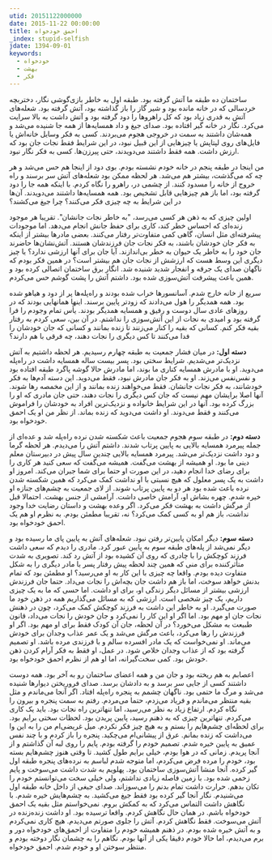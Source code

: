 ```yaml
---
utid: 20151122000000
date: 2015-11-22 00:00:00
title: احمق خودخواه
_index: stupid-selfish
jdate: 1394-09-01
keywords:
  - خودخواه
  - بهشت
  - فکر
---
```

ساختمان ده طبقه ما آتش گرفته بود. طبقه اول به خاطر بازی‌گوشی نگار، دختربچه خردسالی که در خانه مانده بود و شیر گاز را باز گذاشته بود، آتش گرفته بود. شعله‌های آتش به قدری زیاد بود که کل راهروها را دود گرفته بود و آتش داشت به بالا سرایت می‌کرد. نگار در خانه گیر افتاده بود. صدای جیغ و داد همسایه‌ها از همه جا شنیده می‌شد و همه‌شان داشتند به سمت در خروجی هجوم می‌بردند. کسی به فکر وسایل خانه‌اش یا فایل‌های روی لپتاپش یا چیزهایی از این قبیل نبود، در این شرایط فقط نجات جان بود که ارزش داشت. همه فقط داشتند می‌دویدند، حتی پیرزن‌ها. کسی به فکر نگار نبود.

من اینجا در طبقه پنجم در خانه خودم نشسته بودم. بوی دود از اینجا هم حس می‌شد و هر چه که می‌گذشت، بیشتر هم می‌شد. هر لحظه ممکن بود شعله‌های آتش سر برسند و راه خروج از خانه را مسدود کنند. از چشمی در، راهرو را نگاه کردم.
با اینکه همه جا را دود گرفته بود، اما باز هم چیزهایی قابل تشخیص بود. همه همسایه‌ها داشتند می‌دویدند. آن‌ها در این شرایط به چه چیزی فکر می‌کنند؟ چرا جیغ می‌کشند؟

اولین چیزی که به ذهن هر کسی می‌رسد، "به خاطر نجات جانشان". تقریبا هر موجود زنده‌ای که احساس خطر کند، کاری برای حفظ جانش انجام می‌دهد. اما موجودات پیشرفته‌ای مثل انسان، گاهی کمی متفاوت‌تر رفتار می‌کنند. بعضی مادرها بیشتر از اینکه به فکر جان خودشان باشند، به فکر نجات جان فرزندشان هستند. آتش‌نشان‌ها حاضرند جان خود را به خاطر یک حیوان به خطر بی‌اندازند. آیا جان برای آنها ارزشی ندارد؟ یا چیز دیگری این وسط هست که ارزشش از نجات جان هم بیشتر است؟ در همین فکر بودم که ناگهان صدای یک جرقه و انفجار شدید شنیده شد. انگار برق ساختمان اتصالی کرده بود و همین باعث پیشرفت آتش‌سوزی شده بود. داشتم آتش را پشت گوشم حس می‌کردم.

سریع از خانه خارج شدم. آسانسورها خراب شده بودند و راه‌پله‌ها پر از دود و هیاهو شده بود. همه همدیگر را هول می‌دادند که زودتر پایین برسند. اینها همانهایی بودند که در روزهای عادی سال دوست و رفیق و همسایه همدیگر بودند. یأس تمام وجودم را فرا گرفته بود و امیدی به نجات از این آتش‌سوزی را نداشتم. در آن بین، سعی کردم به رفتار بقیه فکر کنم. کسانی که بقیه را کنار می‌زنند تا زنده بمانند و کسانی که جان خودشان را فدا می‌کنند تا کس دیگری را نجات دهند، چه فرقی با هم دارند؟

**دسته اول:**
در میان فشار جمعیت به طبقه چهارم رسیدیم. هر لحظه داشتیم به آتش نزدیک‌تر می‌شدیم. شرایط سختی بود. پسر بیست ساله همسایه داشت در راه‌پله می‌دوید. او با مادرش همسایه کناری ما بوند، اما مادرش حالا گوشه پاگرد طبقه افتاده بود و نفس‌نفس می‌زند. او به فکر جان مادرش نبود، فقط می‌دوید. این دسته آدم‌ها به فکر خودشانند، به فکر نجات جانشان. فقط می‌خواهند زنده بمانند و از این مخمصه رها شوند. آنها اصلا برایشان مهم نیست که جان کس دیگری را نجات دهند، حتی جان مادری که او را بزرگ کرده بود. آنها در این شرایط خانواده و نزدیک‌ترین افراد به خودشان را فراموش می‌کنند و فقط می‌دوند. او داشت می‌دوید که زنده بماند. از نظر من او یک احمق خودخواه بود.

**دسته دوم:**
در طبقه سوم هجوم جمعیت باعث شکسته شدن نرده راه‌پله شد و عده‌ای از جمله پیرمرد همسایه بالایی به پایین پرتاب شدند. داشتم آتش را می‌دیدم. هر لحظه گرما و دود داشت نزدیک‌تر می‌شد. پیرمرد همسایه بالایی چندین سال پیش در دبیرستان معلم دینی ما بود. او همیشه از بهشت می‌گفت. همیشه می‌گفت که سعی کنید هر کاری را برای رضای خدا انجام دهید، در این صورت او حتما برای شما جبران می‌کند. امروز او داشت به یک پسر معلول که هیچ نسبتی با او نداشت کمک می‌کرد که همین شکسته شدن نرده باعث شده بود هر دو به پایین پرتاب شوند. از لای جمعیت به چشم‌های جنازه او خیره شدم. چهره بشاش او، آرامش خاصی داشت. آرامشی از جنس بهشت. احتمالا قبل از مرگش داشت به بهشت فکر می‌کرد. اگر وعده بهشت و داستان رضایت خدا وجود نداشت، باز هم او به کسی کمک می‌کرد؟ نه، تقریبا مطمئن بودم. به نظرم او هم یک احمق خودخواه بود.

**دسته سوم:**
دیگر امکان پایین‌تر رفتن نبود. شعله‌های آتش به پایین پای ما رسیده بود و دیگر نمی‌شد از پله‌های طبقه سوم به پایین عبور کرد. مادری را دیدم که سعی داشت فرزند کوچکش را با چادری که روی آن کشیده بود از آتش رد کند. تصویری به شدت متأثرکننده برای منی که همین چند لحظه پیش رفتار پسر با مادر دیگری را به شکل متفاوت دیده بودم. واقعا چه چیزی با این کار به او می‌رسید؟ او مطمئن بود که تمام بدنش خواهد سوخت، اما باز هم داشت جان بچه‌اش را نجات می‌داد. حتما جان فرزندش ارزشی بیشتر از مسائل دیگر زندگی او، برای او داشت. اما حسی که ما به یک چیزی داریم، یک چیز شخصی است. ارزشی که به مسائل می‌گذاریم همه در ذهن خود ما صورت می‌گیرد. او به خاطر این داشت به فرزند کوچکش کمک می‌کرد، چون در ذهنش نجات جان او مهم بود. اما اگر او این کار را نمی‌کرد و جان خودش را نجات می‌داد، قانون طبیعت به مشکل می‌خورد؟ در آن لحظه، جان آن کودک فقط برای او مهم بود. اگر او فرزندش را رها می‌کرد، باعث مرگش می‌شد و یک عمر عذاب وجدان برای خودش می‌ماند. او نمی‌خواست که یک مادر افسرده سالم و با فرزندی مرده باشد. او تصمیم گرفته بود که از عذاب وجدان خلاص شود. در عمل، او فقط به فکر آرام کردن ذهن خودش بود. کمی سخت‌گیرانه، اما او هم از نظرم احمق خودخواه بود.

اعصابم به هم ریخته بود و جان من و همه اعضای ساختمان رو به آخر بود. همه دوست داشتند کسی از جایی سر برسد و به دادشان برسد. صدای فروریختن دیوارها شنیده می‌شد و مرگ ما حتمی بود. ناگهان چشمم به پنجره راه‌پله افتاد. اگر آنجا می‌ماندم و مثل بقیه منتظر می‌ماندم و فریاد می‌زدم، حتما می‌مردم. رفتم به سمت پنجره و بیرون را نگاه کردم. ارتفاع زیاد به نظر می‌رسید، اما تنهاترین راه نجات بود. باید یک کاری می‌کردم. تنهاترین چیزی که به ذهنم رسید، پایین پریدن بود. لحظات سختی برایم بود. برای لحظه‌ای چشم‌هایم را بستم و به هیچ چیز فکر نکردم. میل غریضی‌ام من را به این وا می‌داشت که زنده بمانم. عرق از پیشانی‌ام می‌چکید. پنجره را باز کردم و با چند نفس عمیق به پایین خیره شدم. تصمیم خودم را گرفته بودم. پایم را روی لبه آن گذاشتم و از آنجا پریدم. زمانی که در هوا بودم، خیلی برایم طول کشید. تا وقتی هنوز چشم‌هایم بسته بود، خودم را مرده فرض می‌کردم، اما متوجه شدم لباسم به نرده‌های پنجره طبقه اول گیر کرده. آنجا منشا آتش‌سوزی ساختمان بود. پهلویم به شدت داشت می‌سوخت و پایم زخمی شده بود. با زمین فاصله زیادی نداشتم، ولی خیلی سخت می‌توانستم خودم را تکان بدهم. حرارت داشت تمام بدنم را می‌سوزاند. صدای جیغی از داخل خانه طبقه اول می‌شنیدم. نگار آنجا گیر کرده بود فقط جیغ می‌کشید. به چشم‌هایش خیره شدم. با نگاهش داشت التماس می‌کرد که به کمکش بروم. نمی‌خواستم مثل بقیه یک احمق خودخواه باشم. در همان حال نگاهش کردم. واقعا ترسیده بود. او داشت زنده‌زنده در آتش می‌سوخت. فقط نگاهش کردم. آتش را جلوی صورتم می‌دیدم. هیچ کاری نمی‌کردم و به آتش خیره شده بودم. در ذهنم همیشه خودم را متفاوت از احمق‌های خودخواه دور و برم می‌دیدم، اما حالا خودم دقیقا یکی از آنها بودم. نگاهم را به چشمان نگار دوخته بودم و منتظر سوختن او و خودم شدم. احمق خودخواه.
